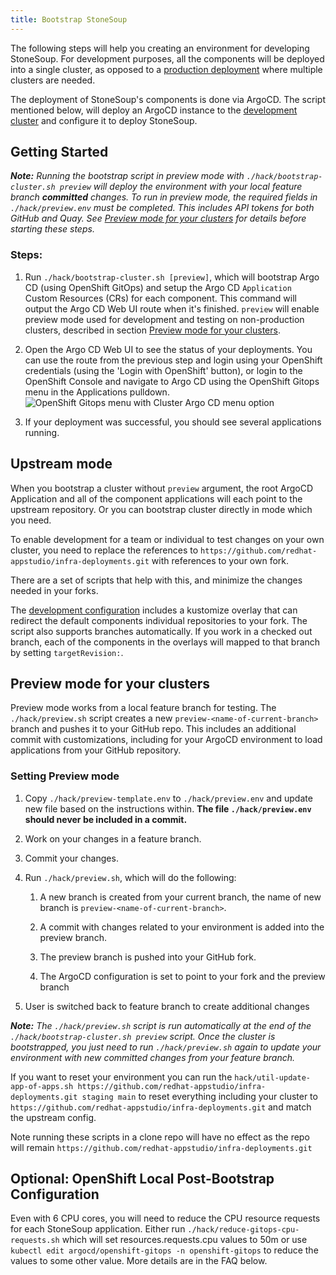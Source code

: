```yaml
---
title: Bootstrap StoneSoup
---
```


The following steps will help you creating an environment for developing StoneSoup.
For development purposes, all the components will be deployed into a single cluster,
as opposed to a [production deployment](../deployment/multi-cluster.md) where multiple clusters are needed.

The deployment of StoneSoup's components is done via ArgoCD. The script mentioned below, will deploy an
ArgoCD instance to the [development cluster](./pre.md#bootstrapping-a-cluster) and configure it to
deploy StoneSoup.


## Getting Started

***Note:** Running the bootstrap script in preview mode with `./hack/bootstrap-cluster.sh preview` will deploy the environment with your local feature branch **committed** changes. To run in preview mode, the required fields in `./hack/preview.env` must be completed. This includes API tokens for both GitHub and Quay. See [Preview mode for your clusters](#preview-mode-for-your-clusters) for details before starting these steps.*

### Steps:

1. Run `./hack/bootstrap-cluster.sh [preview]`, which will bootstrap Argo CD (using OpenShift GitOps) and setup the Argo CD `Application` Custom Resources (CRs) for each component. This command will output the Argo CD Web UI route when it's finished. `preview` will enable preview mode used for development and testing on non-production clusters, described in section [Preview mode for your clusters](#preview-mode-for-your-clusters).

2. Open the Argo CD Web UI to see the status of your deployments. You can use the route from the previous step and login using your OpenShift credentials (using the 'Login with OpenShift' button), or login to the OpenShift Console and navigate to Argo CD using the OpenShift Gitops menu in the Applications pulldown.
![OpenShift Gitops menu with Cluster Argo CD menu option](./argo-cd-login.png?raw=true "OpenShift Gitops menu")

3. If your deployment was successful, you should see several applications running.

## Upstream mode

When you bootstrap a cluster without `preview` argument, the root ArgoCD Application and all of the component applications will each point to the upstream repository. Or you can bootstrap cluster directly in mode which you need.

To enable development for a team or individual to test changes on your own cluster, you need to replace the references to `https://github.com/redhat-appstudio/infra-deployments.git` with references to your own fork.

There are a set of scripts that help with this, and minimize the changes needed in your forks.

The [development configuration](https://github.com/redhat-appstudio/infra-deployments/tree/main/argo-cd-apps/overlays/development) includes a kustomize overlay that can redirect the default components individual repositories to your fork.
The script also supports branches automatically. If you work in a checked out branch, each of the components in the overlays will mapped to that branch by setting `targetRevision:`.

## Preview mode for your clusters

Preview mode works from a local feature branch for testing. The `./hack/preview.sh` script creates a new `preview-<name-of-current-branch>` branch and pushes it to your GitHub repo. This includes an additional commit with customizations, including for your ArgoCD environment to load applications from your GitHub repository.

### Setting Preview mode

1. Copy `./hack/preview-template.env` to `./hack/preview.env` and update new file based on the instructions within. **The file `./hack/preview.env` should never be included in a commit.**

2. Work on your changes in a feature branch.

3. Commit your changes.

4. Run `./hack/preview.sh`, which will do the following:

    1. A new branch is created from your current branch, the name of new branch is `preview-<name-of-current-branch>`.

    2. A commit with changes related to your environment is added into the preview branch.

    3. The preview branch is pushed into your GitHub fork.

    4. The ArgoCD configuration is set to point to your fork and the preview branch

  4. User is switched back to feature branch to create additional changes

***Note:** The `./hack/preview.sh` script is run automatically at the end of the `./hack/bootstrap-cluster.sh preview` script. Once the cluster is bootstrapped, you just need to run `./hack/preview.sh` again to update your environment with new committed changes from your feature branch.*

If you want to reset your environment you can run the `hack/util-update-app-of-apps.sh https://github.com/redhat-appstudio/infra-deployments.git staging main` to reset everything including your cluster to `https://github.com/redhat-appstudio/infra-deployments.git` and match the upstream config.

Note running these scripts in a clone repo will have no effect as the repo will remain `https://github.com/redhat-appstudio/infra-deployments.git`

## Optional: OpenShift Local Post-Bootstrap Configuration

Even with 6 CPU cores, you will need to reduce the CPU resource requests for each StoneSoup application. Either run `./hack/reduce-gitops-cpu-requests.sh` which will set resources.requests.cpu values to 50m or use `kubectl edit argocd/openshift-gitops -n openshift-gitops` to reduce the values to some other value. More details are in the FAQ below.
